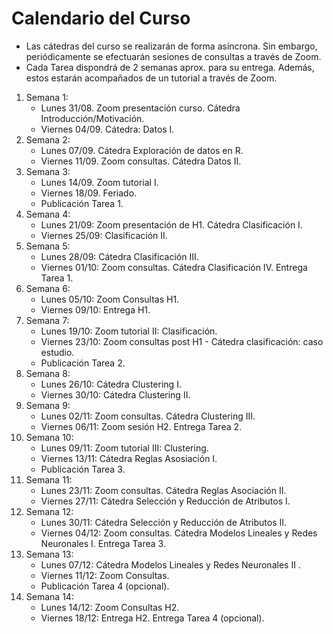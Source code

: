 # Calendario del Curso

* Las cátedras del curso se realizarán de forma asíncrona. Sin embargo, periódicamente se efectuarán sesiones de consultas a través de Zoom.
* Cada Tarea dispondrá de 2 semanas aprox. para su entrega. Además, estos estarán acompañados de un tutorial a través de Zoom. 

1. Semana 1:
	* Lunes 31/08. Zoom presentación curso. Cátedra Introducción/Motivación.
	* Viernes 04/09. Cátedra: Datos I.
2. Semana 2:
	* Lunes 07/09. Cátedra Exploración de datos en R.
	* Viernes 11/09. Zoom consultas. Cátedra Datos II.
3. Semana 3:
	* Lunes 14/09. Zoom tutorial I.
	* Viernes 18/09. Feriado.
	* Publicación Tarea 1.
4. Semana 4:
	* Lunes 21/09: Zoom presentación de H1. Cátedra Clasificación I.
	* Viernes 25/09: Clasificación II.
5. Semana 5:
	* Lunes 28/09: Cátedra Clasificación III. 
	* Viernes 01/10: Zoom consultas. Cátedra Clasificación IV. Entrega Tarea 1.
6. Semana 6:
	* Lunes 05/10: Zoom Consultas H1. 
	* Viernes 09/10: Entrega H1.
7. Semana 7:
	* Lunes 19/10: Zoom tutorial II: Clasificación.
	* Viernes 23/10: Zoom consultas post H1 - Cátedra clasificación: caso estudio.
	* Publicación Tarea 2.
8. Semana 8: 
	* Lunes 26/10: Cátedra Clustering I.
	* Viernes 30/10: Cátedra Clustering II.
9. Semana 9:
	* Lunes 02/11: Zoom consultas. Cátedra Clustering III. 
	* Viernes 06/11: Zoom sesión H2. Entrega Tarea 2.
10. Semana 10:
	* Lunes 09/11: Zoom tutorial III: Clustering. 
	* Viernes 13/11: Cátedra Reglas Asosiación I.
	* Publicación Tarea 3.
11. Semana 11:
	* Lunes 23/11: Zoom consultas. Cátedra Reglas Asociación II.
	* Viernes 27/11: Cátedra Selección y Reducción de Atributos I. 
12. Semana 12:
	* Lunes 30/11: Cátedra Selección y Reducción de Atributos II. 
	* Viernes 04/12: Zoom consultas. Cátedra Modelos Lineales y Redes Neuronales I. Entrega Tarea 3.
13. Semana 13:
	* Lunes 07/12: Cátedra Modelos Lineales y Redes Neuronales II .
	* Viernes 11/12: Zoom Consultas.  
	* Publicación Tarea 4 (opcional).
14. Semana 14: 
	* Lunes 14/12: Zoom Consultas H2. 
	* Viernes 18/12: Entrega H2. Entrega Tarea 4 (opcional).